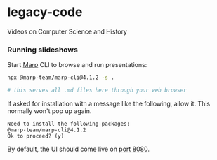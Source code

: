 # legacy-code

Videos on Computer Science and History

### Running slideshows

Start [Marp](https://marp.app/) CLI to browse and run presentations:

```sh
npx @marp-team/marp-cli@4.1.2 -s .

# this serves all .md files here through your web browser
```

If asked for installation with a message like the following, allow it. 
This normally won't pop up again.

```
Need to install the following packages:
@marp-team/marp-cli@4.1.2
Ok to proceed? (y)
```

By default, the UI should come live on [port 8080](http://localhost:8080/).
